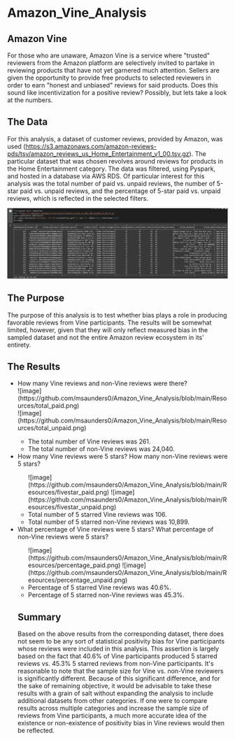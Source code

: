 # Amazon_Vine_Analysis

## Amazon Vine
For those who are unaware, Amazon Vine is a service where "trusted" reviewers from the Amazon platform are selectively invited to partake in reviewing products that have not yet garnered much attention. Sellers are given the opportunity to provide free products to selected reviewers in order to earn "honest and unbiased" reviews for said products. Does this sound like incentivization for a positive review? Possibly, but lets take a look at the numbers.

## The Data
For this analysis, a dataset of customer reviews, provided by Amazon, was used (https://s3.amazonaws.com/amazon-reviews-pds/tsv/amazon_reviews_us_Home_Entertainment_v1_00.tsv.gz). The particular dataset that was chosen revolves around reviews for products in the Home Entertainment category. The data was filtered, using Pyspark, and hosted in a database via AWS RDS. Of particular interest for this analysis was the total number of paid vs. unpaid reviews, the number of 5-star paid vs. unpaid reviews, and the percentage of 5-star paid vs. unpaid reviews, which is reflected in the selected filters.

![image](https://github.com/msaunders0/Amazon_Vine_Analysis/blob/main/Resources/dataset.png)

## The Purpose
The purpose of this analysis is to test whether bias plays a role in producing favorable reviews from Vine participants. The results will be somewhat limited, however, given that they will only reflect measured bias in the sampled dataset and not the entire Amazon review ecosystem in its' entirety.

## The Results
<ul>
  <li> How many Vine reviews and non-Vine reviews were there?</li>
  ![image](https://github.com/msaunders0/Amazon_Vine_Analysis/blob/main/Resources/total_paid.png)<br />
  ![image](https://github.com/msaunders0/Amazon_Vine_Analysis/blob/main/Resources/total_unpaid.png)<br />
  <ul>
    <li> The total number of Vine reviews was 261.</li>
    <li> The total number of non-Vine reviews was 24,040.</li>
  </ul>
  <li> How many Vine reviews were 5 stars? How many non-Vine reviews were 5 stars?</li>
  <ul>
    ![image](https://github.com/msaunders0/Amazon_Vine_Analysis/blob/main/Resources/fivestar_paid.png)
    ![image](https://github.com/msaunders0/Amazon_Vine_Analysis/blob/main/Resources/fivestar_unpaid.png)
    <li> Total number of 5 starred Vine reviews was 106.</li>
    <li> Total number of 5 starred non-Vine reviews was 10,899. </li>
  </ul>
  <li> What percentage of Vine reviews were 5 stars? What percentage of non-Vine reviews were 5 stars?</li>
  <ul>
    ![image](https://github.com/msaunders0/Amazon_Vine_Analysis/blob/main/Resources/percentage_paid.png)
    ![image](https://github.com/msaunders0/Amazon_Vine_Analysis/blob/main/Resources/percentage_unpaid.png)
    <li> Percentage of 5 starred Vine reviews was 40.6%.</li>
    <li> Percentage of 5 starred non-Vine reviews was 45.3%.</li>
  </ul>
  
## Summary
Based on the above results from the corresponding dataset, there does not seem to be any sort of statistical positivity bias for Vine participants whose reviews were included in this analysis. This assertion is largely based on the fact that 40.6% of Vine participants produced 5 starred reviews vs. 45.3% 5 starred reviews from non-Vine participants. It's reasonable to note that the sample size for Vine vs. non-Vine reviewers is significantly different. Because of this significant difference, and for the sake of remaining objective, it would be advisable to take these results with a grain of salt without expanding the analysis to include additional datasets from other categories. If one were to compare results across multiple categories and increase the sample size of reviews from Vine participants, a much more accurate idea of the existence or non-existence of positivity bias in Vine reviews would then be reflected.
